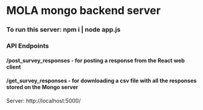 # MOLA mongo backend server

### To run this server: npm i | node app.js

### API Endpoints

#### /post_survey_responses - for posting a response from the React web client

#### /get_survey_responses - for downloading a csv file with all the responses stored on the Mongo server

Server: http://localhost:5000/
